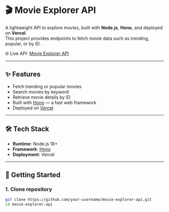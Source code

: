 # 🎬 Movie Explorer API

A lightweight API to explore movies, built with **Node.js**, **Hono**, and deployed on **Vercel**.  
This project provides endpoints to fetch movie data such as trending, popular, or by ID.

🌐 Live API: [Movie Explorer API](https://movie-explorer-api.vercel.app/)

---

## ✨ Features
- Fetch trending or popular movies  
- Search movies by keyword  
- Retrieve movie details by ID  
- Built with [Hono](https://hono.dev/) — a fast web framework  
- Deployed on [Vercel](https://vercel.com/)  

---

## 🛠 Tech Stack
- **Runtime**: Node.js 18+  
- **Framework**: [Hono](https://hono.dev/)  
- **Deployment**: Vercel  

---

## 🚀 Getting Started

### 1. Clone repository
```bash
git clone https://github.com/your-username/movie-explorer-api.git
cd movie-explorer-api
